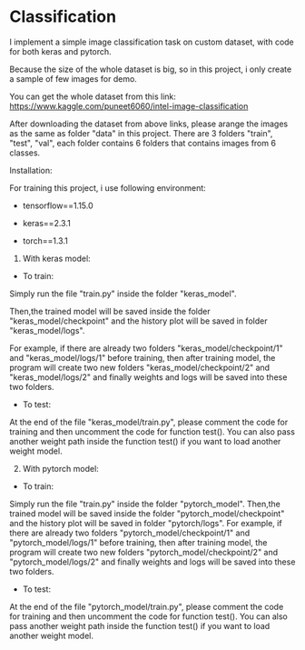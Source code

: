 # Classification
I implement a simple image classification task on custom dataset, with code for both keras and pytorch.

Because the size of the whole dataset is big, so in this project, i only create a sample of few images for demo.

You can get the whole dataset from this link:
https://www.kaggle.com/puneet6060/intel-image-classification

After downloading the dataset from above links, please arange the images as the same as folder "data" in this project.
There are 3 folders "train", "test", "val", each folder contains 6 folders that contains images from 6 classes.

Installation:

For training this project, i use following environment:

- tensorflow==1.15.0

- keras==2.3.1

- torch==1.3.1

1. With keras model:
- To train:

Simply run the file "train.py" inside the folder "keras_model".

Then,the trained model will be saved inside the folder "keras_model/checkpoint" and the history plot will be saved in folder "keras_model/logs".

For example, if there are already two folders "keras_model/checkpoint/1" and "keras_model/logs/1" before training, then after training model, the program will create two new folders "keras_model/checkpoint/2" and "keras_model/logs/2" and finally weights and logs will be saved into these two folders.

- To test:

At the end of the file "keras_model/train.py", please comment the code for training and then uncomment the code for function test(). You can also pass another weight path inside the function test() if you want to load another weight model. 

2. With pytorch model:

- To train:

Simply run the file "train.py" inside the folder "pytorch_model".
Then,the trained model will be saved inside the folder "pytorch_model/checkpoint" and the history plot will be saved in folder "pytorch/logs".
For example, if there are already two folders "pytorch_model/checkpoint/1" and "pytorch_model/logs/1" before training, then after training model, the program will create two new folders "pytorch_model/checkpoint/2" and "pytorch_model/logs/2" and finally weights and logs will be saved into these two folders.

- To test: 

At the end of the file "pytorch_model/train.py", please comment the code for training and then uncomment the code for function test(). You can also pass another weight path inside the function test() if you want to load another weight model. 





